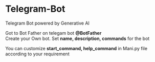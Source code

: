 # Telegram-Bot
Telegram Bot powered by Generative AI


Got to Bot Father on telegam bot **@BotFather**    
Create your Own bot. Set **name, description, commands** for the bot 


You can customize **start_command, help_command** in Mani.py file according to your requirement
